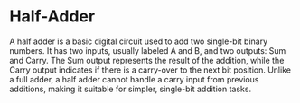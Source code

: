 # Half-Adder
A half adder is a basic digital circuit used to add two single-bit binary numbers. It has two inputs, usually labeled A and B, and two outputs: Sum and Carry. The Sum output represents the result of the addition, while the Carry output indicates if there is a carry-over to the next bit position. Unlike a full adder, a half adder cannot handle a carry input from previous additions, making it suitable for simpler, single-bit addition tasks.
